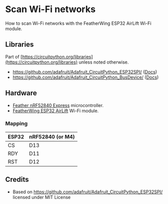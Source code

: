 # Scan Wi-Fi networks
How to scan Wi-Fi networks with the FeatherWing ESP32 AirLift Wi-Fi module.

## Libraries
Part of [https://circuitpython.org/libraries](https://circuitpython.org/libraries) unless noted otherwise.
* https://github.com/adafruit/Adafruit_CircuitPython_ESP32SPI/ ([Docs](https://circuitpython.readthedocs.io/projects/esp32spi/en/latest/index.html))
* https://github.com/adafruit/Adafruit_CircuitPython_BusDevice/ ([Docs](https://circuitpython.readthedocs.io/projects/busdevice/en/latest/index.html))

## Hardware
* [Feather nRF52840 Express](https://github.com/tamberg/fhnw-idb/wiki/Feather-nRF52840-Express) microcontroller.
* [FeatherWing ESP32 AirLift](https://github.com/tamberg/fhnw-idb/wiki/FeatherWing-ESP32-AirLift) Wi-Fi module.

### Mapping
ESP32|nRF52840 (or M4)
:---|:---
CS |D13
RDY |D11
RST |D12

## Credits
* Based on https://github.com/adafruit/Adafruit_CircuitPython_ESP32SPI/ licensed under MIT License
